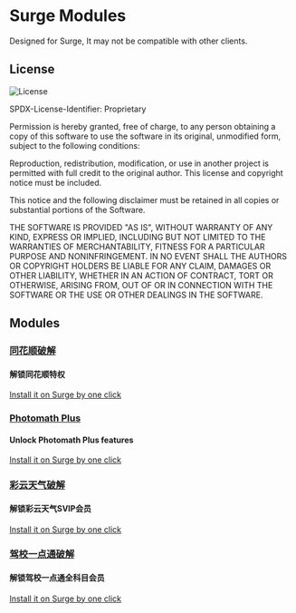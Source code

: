 # Surge Modules

Designed for Surge, It may not be compatible with other clients.

## License

![License](https://img.shields.io/badge/license-Proprietary-blue)

SPDX-License-Identifier: Proprietary

Permission is hereby granted, free of charge, to any person obtaining a copy of this software to use the software in its original, unmodified form, subject to the following conditions:

Reproduction, redistribution, modification, or use in another project is permitted with full credit to the original author. This license and copyright notice must be included.

This notice and the following disclaimer must be retained in all copies or substantial portions of the Software.

THE SOFTWARE IS PROVIDED "AS IS", WITHOUT WARRANTY OF ANY KIND, EXPRESS OR IMPLIED, INCLUDING BUT NOT LIMITED TO THE WARRANTIES OF MERCHANTABILITY, FITNESS FOR A PARTICULAR PURPOSE AND NONINFRINGEMENT. IN NO EVENT SHALL THE AUTHORS OR COPYRIGHT HOLDERS BE LIABLE FOR ANY CLAIM, DAMAGES OR OTHER LIABILITY, WHETHER IN AN ACTION OF CONTRACT, TORT OR OTHERWISE, ARISING FROM, OUT OF OR IN CONNECTION WITH THE SOFTWARE OR THE USE OR OTHER DEALINGS IN THE SOFTWARE.

## Modules

### [同花顺破解](https://raw.githubusercontent.com/blueagler/surge-modules-public/master/ths/module.sgmodule)

#### 解锁同花顺特权

[Install it on Surge by one click](https://intradeus.github.io/http-protocol-redirector?r=surge:///install-module?url=https://raw.githubusercontent.com/blueagler/surge-modules-public/master/ths/module.sgmodule)

### [Photomath Plus](https://raw.githubusercontent.com/blueagler/surge-modules-public/master/photomath/module.sgmodule)

#### Unlock Photomath Plus features

[Install it on Surge by one click](https://intradeus.github.io/http-protocol-redirector?r=surge:///install-module?url=https://raw.githubusercontent.com/blueagler/surge-modules-public/master/photomath/module.sgmodule)

### [彩云天气破解](https://raw.githubusercontent.com/blueagler/surge-modules-public/master/cytq/module.sgmodule)

#### 解锁彩云天气SVIP会员

[Install it on Surge by one click](https://intradeus.github.io/http-protocol-redirector?r=surge:///install-module?url=https://raw.githubusercontent.com/blueagler/surge-modules-public/master/cytq/module.sgmodule)

### [驾校一点通破解](https://raw.githubusercontent.com/blueagler/surge-modules-public/master/jxydt/module.sgmodule)

#### 解锁驾校一点通全科目会员

[Install it on Surge by one click](https://intradeus.github.io/http-protocol-redirector?r=surge:///install-module?url=https://raw.githubusercontent.com/blueagler/surge-modules-public/master/jxydt/module.sgmodule)


